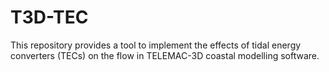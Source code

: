 # T3D-TEC
This repository provides a tool to implement the effects of tidal energy converters (TECs) on the flow in TELEMAC-3D coastal modelling software.

